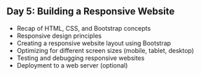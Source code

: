 ## Day 5: Building a Responsive Website

- Recap of HTML, CSS, and Bootstrap concepts
- Responsive design principles
- Creating a responsive website layout using Bootstrap
- Optimizing for different screen sizes (mobile, tablet, desktop)
- Testing and debugging responsive websites
- Deployment to a web server (optional)
